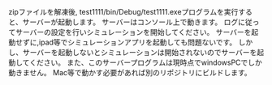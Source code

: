 zipファイルを解凍後,
test1111/bin/Debug/test1111.exeプログラムを実行すると、サーバーが起動します。
サーバーはコンソール上で動きます。
ログに従ってサーバーの設定を行いシミュレーションを開始してください。
サーバーを起動せずに,ipad等でシミュレーションアプリを起動しても問題ないです。
しかし、サーバーを起動しないとシミュレーションは開始されないのでサーバーを起動してください。
また、このサーバープログラムは現時点でwindowsPCでしか動きません。
Mac等で動かす必要があれば別のリポジトリにビルドします。
